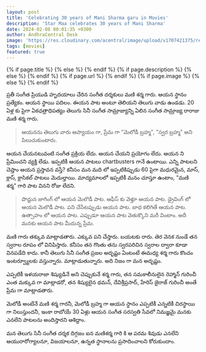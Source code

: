 ```yaml
---
layout: post
title: 'Celebrating 30 years of Mani Sharma garu in Movies'
description: 'Star Maa celebrates 30 years of Mani Sharma'
date: 2024-02-08 00:01:35 +0300
author: AndhraCentral Desk
image: 'https://res.cloudinary.com/acentral/image/upload/v1707421375/reviews/manisharma_bb8ytd.png'
tags: [movies]
featured: true
---
```


<meta content="{{ site.title }}" property="og:site_name">
{% if page.title %}
  <meta content="{{ page.title }}" property="og:title">
{% else %}
  <meta content="{{ site.title }}" property="og:title">
{% endif %}
{% if page.description %}
  <meta content="{{ page.description }}" property="og:description">
{% else %}
  <meta content="{{ site.description }}" property="og:description">
{% endif %}
{% if page.url %}
  <meta content="{{ site.url }}{{ page.url }}" property="og:url">
{% endif %}
{% if page.image %}
  <meta content="https://res.cloudinary.com/acentral/image/upload/v1707421375/reviews/manisharma_bb8ytd.png" property="og:image">
{% else %}
  <meta content="{{ site.url }}/images/og.png" property="og:image">
{% endif %}


ప్రతీ సంగీత ప్రియుడి హృదయాలు చేరిన సంగీత దర్శకులు మణి శర్మ గారు. ఆయన స్థానం ప్రత్యేకం. ఆయన స్థాయి పదిలం. ఈయన పాట అంటూ తెలియని తెలుగు వాడు ఉండడు. 20 ఏళ్ల కు పైగా  ఏకఛత్రాధిపత్యం తెలుగు సినీ సంగీత సామ్రాజ్యాన్ని ఏలిన సంగీత సామ్రాజ్య రారాజు మణి శర్మ గారు.

> ఆయనను తెలుగు వారు ఆప్యాయం గా, ప్రేమ గా "మెలోడీ బ్రహ్మ", "స్వర బ్రహ్మ" అని పిలుచుకుంటారు.

ఆయన చేయనటువంటి సంగీత ప్రక్రియ లేదు. ఆయన చేయని ప్రయోగం లేదు. ఆయన ని ప్రేమించని వ్యక్తి లేడు. ఇప్పటికీ ఆయన పాటలు chartbusters గానే ఉంటాయి. ఎన్ని పాటలని చెప్తాం ఆయన ప్రస్తావన వస్తే? కనీసం మన మది లో ఇప్పటికిప్పుడు 60 పైగా మధురమైన, మాస్, క్లాస్, క్లాసికల్ పాటలు మెదుల్తాయి. మాద్యమాలలో ఇప్పటికీ మనం చూస్తూ ఉంటాం, "మణి శర్మ" గారి పాట వినని రోజు లేదని.

> పొద్దున జాగింగ్ లో ఆయన మెలొడీ పాట. ఆఫీస్ కు వెళ్తూ ఆయన పాట. డ్రైవింగ్ లో ఆయన మెలొడీ పాట.  పని చేసేటప్పుడు ఆయన పాట. బాధ కలిగితే ఆయన పాట. ఉత్సాహం లో ఆయన పాట. ఎప్పుడూ ఆయన పాట వెతుక్కొని మరీ వింటాం. అదీ మనకు ఆయన పాట మీదున్న ప్రేమ. 

మణి గారు తక్కువ మాట్లాడతారు. ఎక్కువ పని చేస్తారు. బయటకు రారు. తెర వెనక నుండే తన స్వరాల రూపం లో వినిపిస్తారు. కనీసం తన గొంతు తను స్వరపరిచిన స్వరాల ద్వారా కూడా వినపడేది కాదు. కానీ తెలుగు సినీ సంగీత ప్రజల అదృష్టం ఏంటంటే ఈమధ్య శర్మ గారు కొంచం ఇంటర్వ్యూలకు వస్తున్నారు. మాట్లాడుతున్నారు. అది నిజం గా మన అదృష్టం.

ఎప్పటికీ ఇళయరాజా శిష్యుడినే అని చెప్పుకునే శర్మ గారు, తన సమకాలీనులైన రెహ్మాన్ గురించీ ఎంత మక్కువ గా మాట్లాడరో, తన శిష్యులైన థమన్, దేవిశ్రీప్రసాద్, హేరిస్ జైరాజ్ గురించీ అంతే ప్రేమ గా మాట్లాడతారు.

మెలోడీ అంటేనే మణి శర్మ గారనీ, మెలోడీ బ్రహ్మ గా ఆయన స్థానం ఎప్పటికీ ఎన్నటికీ చిరస్థాయి గా నిలుస్తుందనీ, ఇంకా రాబోయే 30 ఏళ్లు ఆయన సంగీత సరస్వతి సేవలో నిమజ్ఞమై మనకు ఎనలేని పాటలను అందిస్తారని ఆశిద్దాం.

మన తెలుగు సినీ సంగీత దర్శక దిగ్గజం ఐన మణిశర్మ గారి కి  ఆ పరమ శివుడు ఎనలేని ఆయురారోగ్యాలనూ, విజయాలనూ, ఉన్నత స్థానాలను ప్రసాదించాలని కోరుకుందాం. 
